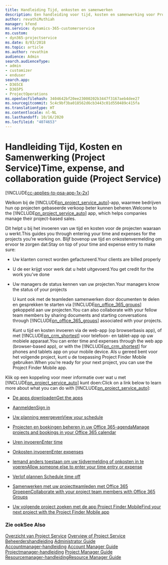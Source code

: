 ```yaml
---
title: Handleiding Tijd, onkosten en samenwerken
description: Een handleiding voor tijd, kosten en samenwerking voor Project Service
author: revathiMuthiah
manager: kfend
ms.service: dynamics-365-customerservice
ms.custom:
- dyn365-projectservice
ms.date: 8/03/2018
ms.topic: article
ms.author: revathim
audience: Admin
search.audienceType:
- admin
- customizer
- enduser
search.app:
- D365CE
- D365PS
- ProjectOperations
ms.openlocfilehash: 3404642bf20ee23000202b3447f3167aeb4dee27
ms.sourcegitcommit: 5c4c9bf3ba018562d6cb3443c01d550489c415fa
ms.translationtype: HT
ms.contentlocale: nl-NL
ms.lasthandoff: 10/16/2020
ms.locfileid: "4074653"
---
```

# <a name="time-expense-and-collaboration-guide-project-service"></a><span data-ttu-id="a0fd9-103">Handleiding Tijd, Kosten en Samenwerking (Project Service)</span><span class="sxs-lookup"><span data-stu-id="a0fd9-103">Time, expense, and collaboration guide (Project Service)</span></span>

[!INCLUDE[cc-applies-to-psa-app-1x-2x](../includes/cc-applies-to-psa-app-1x-2x.md)]

<span data-ttu-id="a0fd9-104">Welkom bij de [!INCLUDE[pn_project_service_auto](../includes/pn-project-service-auto.md)]-app, waarmee bedrijven hun op projecten gebaseerde verkoop beter kunnen beheren.</span><span class="sxs-lookup"><span data-stu-id="a0fd9-104">Welcome to the [!INCLUDE[pn_project_service_auto](../includes/pn-project-service-auto.md)] app, which helps companies manage their project-based sales.</span></span> 
  
 <span data-ttu-id="a0fd9-105">Dit helpt u bij het invoeren van uw tijd en kosten voor de projecten waaraan u werkt.</span><span class="sxs-lookup"><span data-stu-id="a0fd9-105">This guides you through entering your time and expenses for the projects you’re working on.</span></span> <span data-ttu-id="a0fd9-106">Blijf bovenop uw tijd en onkostenvermelding om ervoor te zorgen dat:</span><span class="sxs-lookup"><span data-stu-id="a0fd9-106">Stay on top of your time and expense entry to make sure:</span></span>  
  
- <span data-ttu-id="a0fd9-107">Uw klanten correct worden gefactureerd.</span><span class="sxs-lookup"><span data-stu-id="a0fd9-107">Your clients are billed properly</span></span>  
  
- <span data-ttu-id="a0fd9-108">U de eer krijgt voor werk dat u hebt uitgevoerd.</span><span class="sxs-lookup"><span data-stu-id="a0fd9-108">You get credit for the work you’ve done</span></span>  
  
- <span data-ttu-id="a0fd9-109">Uw managers de status kennen van uw projecten.</span><span class="sxs-lookup"><span data-stu-id="a0fd9-109">Your managers know the status of your projects</span></span>  
  
  <span data-ttu-id="a0fd9-110">U kunt ook met de teamleden samenwerken door documenten te delen en gesprekken te starten via [!INCLUDE[pn_office_365_groups](../includes/pn-office-365-groups.md)] gekoppeld aan uw projecten.</span><span class="sxs-lookup"><span data-stu-id="a0fd9-110">You can also collaborate with your fellow team members by sharing documents and starting conversations through [!INCLUDE[pn_office_365_groups](../includes/pn-office-365-groups.md)] associated with your projects.</span></span>  
  
  <span data-ttu-id="a0fd9-111">Kunt u tijd en kosten invoeren via de web-app (op browserbasis app), of met [!INCLUDE[pn_crm_shortest](../includes/pn-crm-shortest.md)] voor telefoon- en tablet-app op uw mobiele apparaat.</span><span class="sxs-lookup"><span data-stu-id="a0fd9-111">You can enter time and expenses through the web app (browser-based app), or with the [!INCLUDE[pn_crm_shortest](../includes/pn-crm-shortest.md)] for phones and tablets app on your mobile device.</span></span> <span data-ttu-id="a0fd9-112">Als u gereed bent voor het volgende project, kunt u de toepassing Project Finder Mobile gebruiken.</span><span class="sxs-lookup"><span data-stu-id="a0fd9-112">When you’re ready for your next project, you can use the Project Finder Mobile app.</span></span>  
  
<span data-ttu-id="a0fd9-113">Klik op een koppeling voor meer informatie over wat u met [!INCLUDE[pn_project_service_auto](../includes/pn-project-service-auto.md)] kunt doen:</span><span class="sxs-lookup"><span data-stu-id="a0fd9-113">Click on a link below to learn more about what you can do with [!INCLUDE[pn_project_service_auto](../includes/pn-project-service-auto.md)]:</span></span>  
  
-   [<span data-ttu-id="a0fd9-114">De apps downloaden</span><span class="sxs-lookup"><span data-stu-id="a0fd9-114">Get the apps</span></span>](../psa/get-apps.md)  
  
-   [<span data-ttu-id="a0fd9-115">Aanmelden</span><span class="sxs-lookup"><span data-stu-id="a0fd9-115">Sign in</span></span>](../psa/sign-in.md)  
  
-   [<span data-ttu-id="a0fd9-116">Uw planning weergeven</span><span class="sxs-lookup"><span data-stu-id="a0fd9-116">View your schedule</span></span>](../psa/view-schedule.md)  
  
-   [<span data-ttu-id="a0fd9-117">Projecten en boekingen beheren in uw Office 365-agenda</span><span class="sxs-lookup"><span data-stu-id="a0fd9-117">Manage projects and bookings in your Office 365 calendar</span></span>](../psa/manage-project-bookings-office-365-calendar.md)  
  
-   [<span data-ttu-id="a0fd9-118">Uren invoeren</span><span class="sxs-lookup"><span data-stu-id="a0fd9-118">Enter time</span></span>](../psa/enter-time.md)  
  
-   [<span data-ttu-id="a0fd9-119">Onkosten invoeren</span><span class="sxs-lookup"><span data-stu-id="a0fd9-119">Enter expenses</span></span>](../psa/enter-expenses.md)  
  
-   [<span data-ttu-id="a0fd9-120">Iemand anders toestaan om uw tijdvermelding of onkosten in te voeren</span><span class="sxs-lookup"><span data-stu-id="a0fd9-120">Allow someone else to enter your time entry or expense</span></span>](../psa/allow-someone-else-enter-time-entry-expense.md)  
  
-   [<span data-ttu-id="a0fd9-121">Verlof plannen </span><span class="sxs-lookup"><span data-stu-id="a0fd9-121">Schedule time off</span></span>](../psa/schedule-time-off.md)  
  
-   [<span data-ttu-id="a0fd9-122">Samenwerken met uw projectteamleden met Office 365 Groepen</span><span class="sxs-lookup"><span data-stu-id="a0fd9-122">Collaborate with your project team members with Office 365 Groups</span></span>](../psa/collaborate-project-team-members-office-365-groups.md)  
  
-   [<span data-ttu-id="a0fd9-123">Uw volgende project zoeken met de app Project Finder Mobile</span><span class="sxs-lookup"><span data-stu-id="a0fd9-123">Find your next project with the Project Finder Mobile app</span></span>](../psa/find-next-project-finder-mobile-app.md)  
  
### <a name="see-also"></a><span data-ttu-id="a0fd9-124">Zie ook</span><span class="sxs-lookup"><span data-stu-id="a0fd9-124">See Also</span></span>  
 <span data-ttu-id="a0fd9-125">[Overzicht van Project Service](../psa/overview.md) </span><span class="sxs-lookup"><span data-stu-id="a0fd9-125">[Overview of Project Service](../psa/overview.md) </span></span>  
 <span data-ttu-id="a0fd9-126">[Beheerdershandleiding](../psa/admin-guide.md) </span><span class="sxs-lookup"><span data-stu-id="a0fd9-126">[Administrator Guide](../psa/admin-guide.md) </span></span>  
 <span data-ttu-id="a0fd9-127">[Accountmanager-handleiding](../psa/account-manager-guide.md) </span><span class="sxs-lookup"><span data-stu-id="a0fd9-127">[Account Manager Guide](../psa/account-manager-guide.md) </span></span>  
 <span data-ttu-id="a0fd9-128">[Projectmanager-handleiding](../psa/project-manager-guide.md) </span><span class="sxs-lookup"><span data-stu-id="a0fd9-128">[Project Manager Guide](../psa/project-manager-guide.md) </span></span>  
 [<span data-ttu-id="a0fd9-129">Resourcemanager-handleiding</span><span class="sxs-lookup"><span data-stu-id="a0fd9-129">Resource Manager Guide</span></span>](../psa/resource-manager-guide.md)   
